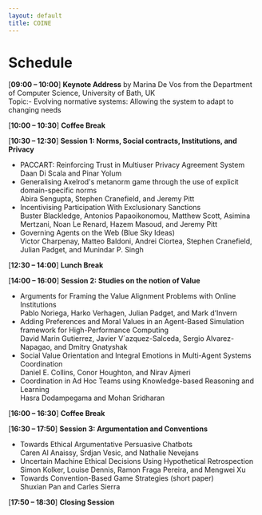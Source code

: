 ```yaml
---
layout: default
title: COINE
---
```


# Schedule


[**09:00 &ndash; 10:00**] **Keynote Address** by Marina De Vos from the Department of Computer Science, University of Bath, UK <br/>
  Topic:- Evolving normative systems: Allowing the system to adapt to changing needs

[**10:00 &ndash; 10:30**] **Coffee Break**

[**10:30 &ndash; 12:30**] **Session 1: Norms, Social contracts, Institutions, and Privacy**

- PACCART: Reinforcing Trust in Multiuser Privacy Agreement System <br/>
  Daan Di Scala and Pinar Yolum
- Generalising Axelrod's metanorm game through the use of explicit domain-specific norms <br/>
  Abira Sengupta, Stephen Cranefield, and Jeremy Pitt
- Incentivising Participation With Exclusionary Sanctions <br/>
  Buster Blackledge, Antonios Papaoikonomou, Matthew Scott, Asimina Mertzani, Noan Le Renard, Hazem Masoud, and Jeremy Pitt
- Governing Agents on the Web (Blue Sky Ideas) <br/>
  Victor Charpenay, Matteo Baldoni, Andrei Ciortea, Stephen Cranefield, Julian Padget, and Munindar P. Singh

[**12:30 &ndash; 14:00**] **Lunch Break**

[**14:00 &ndash; 16:00**] **Session 2: Studies on the notion of Value**

- Arguments for Framing the Value Alignment Problems with Online Institutions <br/>
  Pablo Noriega, Harko Verhagen, Julian Padget, and Mark d’Invern
- Adding Preferences and Moral Values in an Agent-Based Simulation framework for High-Performance Computing <br/>
  David Marin Gutierrez, Javier V´azquez-Salceda, Sergio Alvarez-Napagao, and Dmitry Gnatyshak
- Social Value Orientation and Integral Emotions in Multi-Agent Systems Coordination <br/>
  Daniel E. Collins, Conor Houghton,  and Nirav Ajmeri
- Coordination in Ad Hoc Teams using Knowledge-based Reasoning and Learning <br/>
  Hasra Dodampegama and Mohan Sridharan

[**16:00 &ndash; 16:30**] **Coffee Break**

[**16:30 &ndash; 17:50**] **Session 3: Argumentation and Conventions** 

- Towards Ethical Argumentative Persuasive Chatbots <br/>
  Caren Al Anaissy, Srdjan Vesic, and Nathalie Nevejans 
- Uncertain Machine Ethical Decisions Using Hypothetical Retrospection <br/>
  Simon Kolker, Louise Dennis, Ramon Fraga Pereira, and Mengwei Xu
- Towards Convention-Based Game Strategies (short paper) <br/>
  Shuxian Pan and Carles Sierra

[**17:50 &ndash; 18:30**] **Closing Session**

